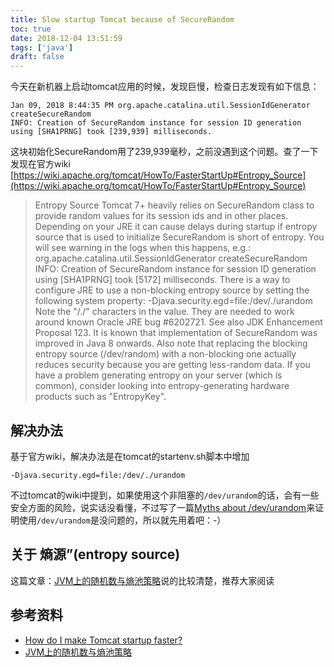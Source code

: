 ```yaml
---
title: Slow startup Tomcat because of SecureRandom
toc: true
date: 2018-12-04 13:51:59
tags: ['java']
draft: false
---
```


今天在新机器上启动tomcat应用的时候，发现巨慢，检查日志发现有如下信息：

```
Jan 09, 2018 8:44:35 PM org.apache.catalina.util.SessionIdGenerator createSecureRandom
INFO: Creation of SecureRandom instance for session ID generation using [SHA1PRNG] took [239,939] milliseconds.
```

这块初始化SecureRandom用了239,939毫秒，之前没遇到这个问题。查了一下发现在官方wiki [https://wiki.apache.org/tomcat/HowTo/FasterStartUp#Entropy_Source](https://wiki.apache.org/tomcat/HowTo/FasterStartUp#Entropy_Source)

> Entropy Source
> Tomcat 7+ heavily relies on SecureRandom class to provide random values for its session ids and in other places. Depending on your JRE it can cause delays during startup if entropy source that is used to initialize SecureRandom is short of entropy. You will see warning in the logs when this happens, e.g.:
> org.apache.catalina.util.SessionIdGenerator createSecureRandom
> INFO: Creation of SecureRandom instance for session ID generation using [SHA1PRNG] took [5172] milliseconds.
> There is a way to configure JRE to use a non-blocking entropy source by setting the following system property: -Djava.security.egd=file:/dev/./urandom
> Note the "/./" characters in the value. They are needed to work around known Oracle JRE bug #6202721. See also JDK Enhancement Proposal 123. It is known that implementation of SecureRandom was improved in Java 8 onwards.
> Also note that replacing the blocking entropy source (/dev/random) with a non-blocking one actually reduces security because you are getting less-random data. If you have a problem generating entropy on your server (which is common), consider looking into entropy-generating hardware products such as "EntropyKey".

## 解决办法
基于官方wiki，解决办法是在tomcat的startenv.sh脚本中增加

```
-Djava.security.egd=file:/dev/./urandom

```

不过tomcat的wiki中提到，如果使用这个非阻塞的`/dev/urandom`的话，会有一些安全方面的风险，说实话没看懂，不过写了一篇[Myths about /dev/urandom](https://www.2uo.de/myths-about-urandom)来证明使用`/dev/urandom`是没问题的，所以就先用着吧：-）

## 关于 熵源”(entropy source)

这篇文章：[JVM上的随机数与熵池策略](http://hongjiang.info/jvm-random-and-entropy-source/)说的比较清楚，推荐大家阅读

## 参考资料

- [How do I make Tomcat startup faster?](https://wiki.apache.org/tomcat/HowTo/FasterStartUp)
- [JVM上的随机数与熵池策略](http://hongjiang.info/jvm-random-and-entropy-source/)

